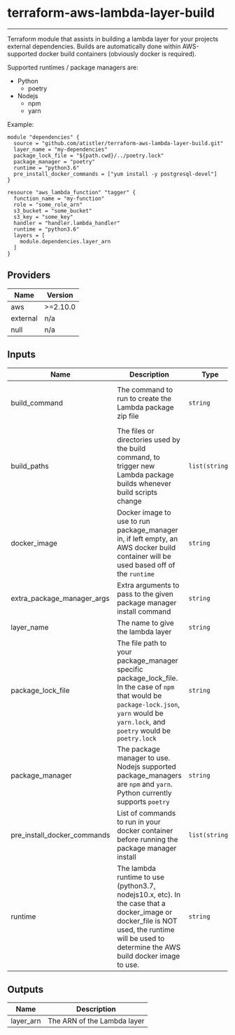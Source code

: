 # terraform-aws-lambda-layer-build

---

Terraform module that assists in building a lambda layer for your projects external dependencies.
Builds are automatically done within AWS-supported docker build containers (obviously docker is required).

Supported runtimes / package managers are:

* Python
    * poetry
* Nodejs    
    * npm
    * yarn

Example:
```hcl-terraform
module "dependencies" {
  source = "github.com/atistler/terraform-aws-lambda-layer-build.git"
  layer_name = "my-dependencies"
  package_lock_file = "${path.cwd}/../poetry.lock"
  package_manager = "poetry"
  runtime = "python3.6"
  pre_install_docker_commands = ["yum install -y postgresql-devel"]
}

resource "aws_lambda_function" "tagger" {
  function_name = "my-function"
  role = "some_role_arn"
  s3_bucket = "some_bucket"
  s3_key = "some_key"
  handler = "handler.lambda_handler"
  runtime = "python3.6"
  layers = [
    module.dependencies.layer_arn
  ]
}
```

## Providers

| Name | Version |
|------|---------|
| aws | >=2.10.0 |
| external | n/a |
| null | n/a |

## Inputs

| Name | Description | Type | Default | Required |
|------|-------------|------|---------|:-----:|
| build\_command | The command to run to create the Lambda package zip file | `string` | `"python build.py '$filename' '$runtime' '$package_manager' '$package_lock_file' '$pre_install_docker_commands' '$extra_package_manager_args' '$docker_image'"` | no |
| build\_paths | The files or directories used by the build command, to trigger new Lambda package builds whenever build scripts change | `list(string)` | <pre>[<br>  "build.py"<br>]</pre> | no |
| docker\_image | Docker image to use to run package\_manager in, if left empty, an AWS docker build container will be used based off of the `runtime` | `string` | `""` | no |
| extra\_package\_manager\_args | Extra arguments to pass to the given package manager install command | `string` | `""` | no |
| layer\_name | The name to give the lambda layer | `string` | n/a | yes |
| package\_lock\_file | The file path to your package\_manager specific package\_lock\_file.  In the case of `npm` that would be `package-lock.json`, `yarn` would be `yarn.lock`, and `poetry` would be `poetry.lock` | `string` | n/a | yes |
| package\_manager | The package manager to use.  Nodejs supported package\_managers are `npm` and `yarn`.  Python currently supports `poetry` | `string` | n/a | yes |
| pre\_install\_docker\_commands | List of commands to run in your docker container before running the package manager install | `list(string)` | `[]` | no |
| runtime | The lambda runtime to use (python3.7, nodejs10.x, etc).  In the case that a docker\_image or docker\_file is NOT used, the runtime will be used to determine the AWS build docker image to use. | `string` | n/a | yes |

## Outputs

| Name | Description |
|------|-------------|
| layer\_arn | The ARN of the Lambda layer |